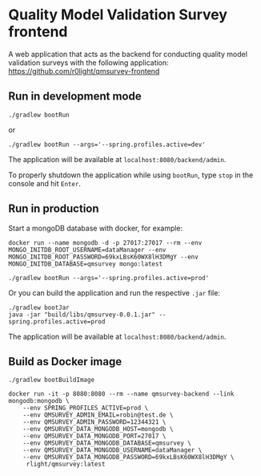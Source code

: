 # Quality Model Validation Survey frontend

A web application that acts as the backend for conducting quality model validation surveys with the following application: https://github.com/r0light/qmsurvey-frontend

## Run in development mode

```shell
./gradlew bootRun
```

or

```shell
./gradlew bootRun --args='--spring.profiles.active=dev'
```

The application will be available at `localhost:8080/backend/admin`.

To properly shutdown the application while using `bootRun`, type `stop` in the console and hit `Enter`.

## Run in production

Start a mongoDB database with docker, for example:

```shell
docker run --name mongodb -d -p 27017:27017 --rm --env MONGO_INITDB_ROOT_USERNAME=dataManager --env MONGO_INITDB_ROOT_PASSWORD=69kxLBsK60WX8lH3DMgY --env MONGO_INITDB_DATABASE=qmsurvey mongo:latest
```

```shell
./gradlew bootRun --args='--spring.profiles.active=prod'
```

Or you can build the application and run the respective `.jar` file:

```shell
./gradlew bootJar
java -jar "build/libs/qmsurvey-0.0.1.jar" --spring.profiles.active=prod
```

The application will be available at `localhost:8080/backend/admin`.

## Build as Docker image

```shell
./gradlew bootBuildImage
```

```shell
docker run -it -p 8080:8080 --rm --name qmsurvey-backend --link mongodb:mongodb \
    --env SPRING_PROFILES_ACTIVE=prod \
    --env QMSURVEY_ADMIN_EMAIL=robin@test.de \
    --env QMSURVEY_ADMIN_PASSWORD=12344321 \
    --env QMSURVEY_DATA_MONGODB_HOST=mongodb \
    --env QMSURVEY_DATA_MONGODB_PORT=27017 \
    --env QMSURVEY_DATA_MONGODB_DATABASE=qmsurvey \
    --env QMSURVEY_DATA_MONGODB_USERNAME=dataManager \
    --env QMSURVEY_DATA_MONGODB_PASSWORD=69kxLBsK60WX8lH3DMgY \
     rlight/qmsurvey:latest
```

